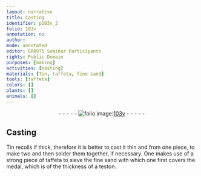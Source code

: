 ```yaml
---
layout: narrative
title: Casting
identifier: p103v_2
folio: 103v
annotation: no
author:
mode: annotated
editor: GR8975 Seminar Participants
rights: Public Domain
purposes: [making]
activities: [casting]
materials: [Tin, taffeta, fine sand]
tools: [taffeta]
colors: []
plants: []
animals: []
---
```


 <div class="folio" align="center">- - - - - <a href="http://gallica.bnf.fr/ark:/12148/btv1b10500001g/f212.image" target="_blank"><img src="https://cu-mkp.github.io/GR8975-edition/assets/photo-icon.png" alt="folio image: " style="display:inline-block; margin-bottom:-3px;"/>103v</a> - - - - - </div>  

## Casting

 
<span class="activity"></span><span class="material">Tin</span> recoils if thick, therefore it is better to cast it thin and from one piece, to make two and then solder them together, if necessary. One makes use of a strong piece of <span class="material"><span class="tool">taffeta</span></span> to sieve the <span class="material">fine sand</span> with which one first covers the medal, which is of the thickness of a teston.
 